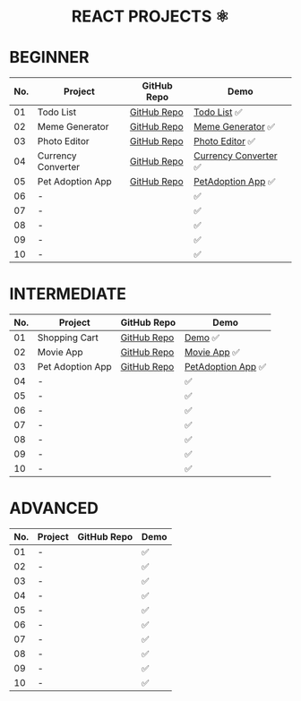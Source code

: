 <h1 align=center> REACT PROJECTS ⚛ </h1>

# BEGINNER

No. | Project        | GitHub Repo            | Demo
--|-----------|------------------------|---
01| Todo List | [GitHub Repo](https://github.com/cenacrharsh/todo-list-react-app) | [Todo List](https://cenacrharsh.github.io/todo-list-react-app/) ✅
02| Meme Generator | [GitHub Repo](https://github.com/cenacrharsh/meme-generator-react) | [Meme Generator](https://cenacrharsh.github.io/meme-generator-react/) ✅
03| Photo Editor | [GitHub Repo](challenge-files/03%20-%20CSS%20Variables/) | [Photo Editor](https://cenacrharsh.github.io/photo-editor-react-app/) ✅
04| Currency Converter | [GitHub Repo]() | [Currency Converter]() ✅
05| Pet Adoption App | [GitHub Repo](https://github.com/cenacrharsh/pet-adoption-app-react) | [PetAdoption App](https://cenacrharsh.github.io/pet-adoption-app-react/) ✅
06| - | []() | []() ✅
07| - | []() | []() ✅
08| - | []() | []() ✅
09| - | []() | []() ✅
10| - | []() | []() ✅

# INTERMEDIATE

No. | Project        | GitHub Repo            | Demo
--|-----------|------------------------|---
01| Shopping Cart | [GitHub Repo](https://github.com/cenacrharsh/shopping-cart-react-app) | [Demo](https://cenacrharsh.github.io/shopping-cart-react-app/) ✅
02| Movie App | [GitHub Repo](https://github.com/cenacrharsh/movie-app-redux) | [Movie App](https://cenacrharsh.github.io/movie-app-redux/) ✅
03| Pet Adoption App | [GitHub Repo](https://github.com/cenacrharsh/pet-adoption-app-react) | [PetAdoption App](https://cenacrharsh.github.io/pet-adoption-app-react/) ✅
04| - | []() | []() ✅
05| - | []() | []() ✅
06| - | []() | []() ✅
07| - | []() | []() ✅
08| - | []() | []() ✅
09| - | []() | []() ✅
10| - | []() | []() ✅

# ADVANCED

No. | Project        | GitHub Repo            | Demo
--|-----------|------------------------|---
01| - | []() | []() ✅
02| - | []() | []() ✅
03| - | []() | []() ✅
04| - | []() | []() ✅
05| - | []() | []() ✅
06| - | []() | []() ✅
07| - | []() | []() ✅
08| - | []() | []() ✅
09| - | []() | []() ✅
10| - | []() | []() ✅
